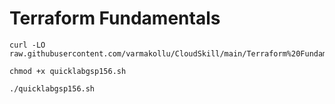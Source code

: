 # Terraform Fundamentals

```
curl -LO raw.githubusercontent.com/varmakollu/CloudSkill/main/Terraform%20Fundamentals/quicklabgsp156.sh

chmod +x quicklabgsp156.sh

./quicklabgsp156.sh

```
